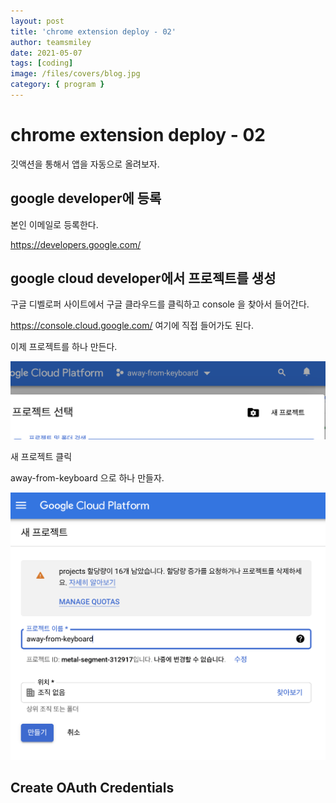 ```yaml
---
layout: post
title: 'chrome extension deploy - 02'
author: teamsmiley
date: 2021-05-07
tags: [coding]
image: /files/covers/blog.jpg
category: { program }
---
```


# chrome extension deploy - 02

깃액션을 통해서 앱을 자동으로 올려보자.

## google developer에 등록

본인 이메일로 등록한다.

<https://developers.google.com/>

## google cloud developer에서 프로젝트를 생성

구글 디벨로퍼 사이트에서 구글 클라우드를 클릭하고 console 을 찾아서 들어간다.

<https://console.cloud.google.com/> 여기에 직접 들어가도 된다.

이제 프로젝트를 하나 만든다.

![](./images/2021-05-06-10-46-31.png)

새 프로젝트 클릭

away-from-keyboard 으로 하나 만들자.

![](./images/2021-05-06-10-47-16.png)

## Create OAuth Credentials 

